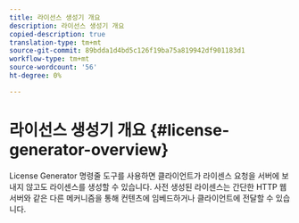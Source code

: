 ```yaml
---
title: 라이선스 생성기 개요
description: 라이선스 생성기 개요
copied-description: true
translation-type: tm+mt
source-git-commit: 89bdda1d4bd5c126f19ba75a819942df901183d1
workflow-type: tm+mt
source-wordcount: '56'
ht-degree: 0%

---
```



# 라이선스 생성기 개요 {#license-generator-overview}

License Generator 명령줄 도구를 사용하면 클라이언트가 라이센스 요청을 서버에 보내지 않고도 라이센스를 생성할 수 있습니다. 사전 생성된 라이센스는 간단한 HTTP 웹 서버와 같은 다른 메커니즘을 통해 컨텐츠에 임베드하거나 클라이언트에 전달할 수 있습니다.
